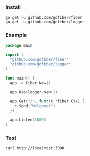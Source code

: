 ### Install
```
go get -u github.com/gofiber/fiber
go get -u github.com/gofiber/logger
```
### Example
```go
package main

import (
  "github.com/gofiber/fiber"
  "github.com/gofiber/logger"
)

func main() {
  app := fiber.New()

  app.Use(logger.New())

  app.Get("/", func(c *fiber.Ctx) {
    c.Send("Welcome!")
  })

  app.Listen(3000)
}
```
### Test
```curl
curl http://localhost:3000
```
